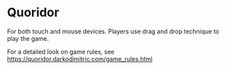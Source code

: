 # Quoridor
For both touch and mouse devices. Players use drag and drop technique to play the game.

For a detailed look on game rules, see https://quoridor.darkodimitric.com/game_rules.html
